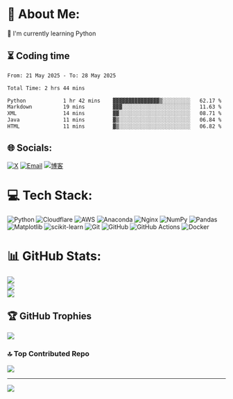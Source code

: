 # 💫 About Me:
🌱 I'm currently learning Python<br>

## ⏳ Coding time
<!--START_SECTION:waka-->

```txt
From: 21 May 2025 - To: 28 May 2025

Total Time: 2 hrs 44 mins

Python            1 hr 42 mins    ▓▓▓▓▓▓▓▓▓▓▓▓▓▓▓▒░░░░░░░░░   62.17 %
Markdown          19 mins         ▓▓▓░░░░░░░░░░░░░░░░░░░░░░   11.63 %
XML               14 mins         ▓▓░░░░░░░░░░░░░░░░░░░░░░░   08.71 %
Java              11 mins         ▓▒░░░░░░░░░░░░░░░░░░░░░░░   06.84 %
HTML              11 mins         ▓▒░░░░░░░░░░░░░░░░░░░░░░░   06.82 %
```

<!--END_SECTION:waka-->

## 🌐 Socials:
[![X](https://img.shields.io/badge/X-black.svg?logo=X&logoColor=white)](https://x.com/xyz_liu15)
[![Email](https://img.shields.io/badge/Email-D14836?logo=gmail&logoColor=white)](mailto:xyz.liu15@gmail.com)
[![博客](https://img.shields.io/badge/博客-FF5722?logo=blogger&logoColor=white)](https://blog.thinktechly.cn)

# 💻 Tech Stack:
![Python](https://img.shields.io/badge/python-3670A0?style=flat&logo=python&logoColor=ffdd54)
![Cloudflare](https://img.shields.io/badge/Cloudflare-F38020?style=flat&logo=Cloudflare&logoColor=white)
![AWS](https://img.shields.io/badge/AWS-%23FF9900.svg?style=flat&logo=amazon-aws&logoColor=white)
![Anaconda](https://img.shields.io/badge/Anaconda-%2344A833.svg?style=flat&logo=anaconda&logoColor=white)
![Nginx](https://img.shields.io/badge/nginx-%23009639.svg?style=flat&logo=nginx&logoColor=white)
![NumPy](https://img.shields.io/badge/numpy-%23013243.svg?style=flat&logo=numpy&logoColor=white)
![Pandas](https://img.shields.io/badge/pandas-%23150458.svg?style=flat&logo=pandas&logoColor=white)
![Matplotlib](https://img.shields.io/badge/Matplotlib-%23ffffff.svg?style=flat&logo=Matplotlib&logoColor=black)
![scikit-learn](https://img.shields.io/badge/scikit--learn-%23F7931E.svg?style=flat&logo=scikit-learn&logoColor=white)
![Git](https://img.shields.io/badge/git-%23F05033.svg?style=flat&logo=git&logoColor=white)
![GitHub](https://img.shields.io/badge/github-%23121011.svg?style=flat&logo=github&logoColor=white)
![GitHub Actions](https://img.shields.io/badge/github%20actions-%232671E5.svg?style=flat&logo=githubactions&logoColor=white)
![Docker](https://img.shields.io/badge/docker-%230db7ed.svg?style=flat&logo=docker&logoColor=white)

# 📊 GitHub Stats:
![](https://github-readme-stats.vercel.app/api?username=xyz-liu15&theme=react&hide_border=false&include_all_commits=true&count_private=true)<br/>
![](https://nirzak-streak-stats.vercel.app/?user=xyz-liu15&theme=react&hide_border=false)<br/>
![](https://github-readme-stats.vercel.app/api/top-langs/?username=xyz-liu15&theme=react&hide_border=false&include_all_commits=true&count_private=true&layout=compact)

## 🏆 GitHub Trophies
![](https://github-profile-trophy.vercel.app/?username=xyz-liu15&theme=dark&no-frame=false&no-bg=true&margin-w=4)

### 🔝 Top Contributed Repo
![](https://github-contributor-stats.vercel.app/api?username=xyz-liu15&limit=5&theme=dark&combine_all_yearly_contributions=true)

---
[![](https://visitcount.itsvg.in/api?id=xyz-liu15&icon=9&color=0)](https://visitcount.itsvg.in)

<!-- Proudly created with GPRM (https://gprm.itsvg.in) -->
